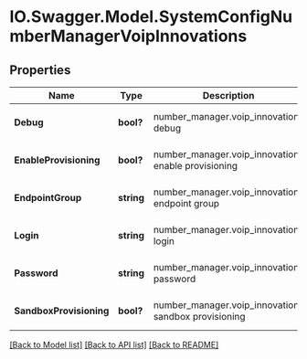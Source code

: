 # IO.Swagger.Model.SystemConfigNumberManagerVoipInnovations
## Properties

Name | Type | Description | Notes
------------ | ------------- | ------------- | -------------
**Debug** | **bool?** | number_manager.voip_innovations debug | [optional] [default to false]
**EnableProvisioning** | **bool?** | number_manager.voip_innovations enable provisioning | [optional] [default to true]
**EndpointGroup** | **string** | number_manager.voip_innovations endpoint group | [optional] [default to ""]
**Login** | **string** | number_manager.voip_innovations login | [optional] [default to ""]
**Password** | **string** | number_manager.voip_innovations password | [optional] [default to ""]
**SandboxProvisioning** | **bool?** | number_manager.voip_innovations sandbox provisioning | [optional] [default to false]

[[Back to Model list]](../README.md#documentation-for-models) [[Back to API list]](../README.md#documentation-for-api-endpoints) [[Back to README]](../README.md)

